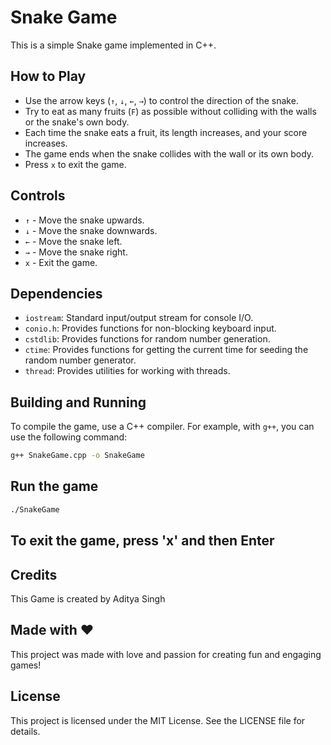 # Snake Game

This is a simple Snake game implemented in C++.

## How to Play

- Use the arrow keys (`↑`, `↓`, `←`, `→`) to control the direction of the snake.
- Try to eat as many fruits (`F`) as possible without colliding with the walls or the snake's own body.
- Each time the snake eats a fruit, its length increases, and your score increases.
- The game ends when the snake collides with the wall or its own body.
- Press `x` to exit the game.

## Controls

- `↑` - Move the snake upwards.
- `↓` - Move the snake downwards.
- `←` - Move the snake left.
- `→` - Move the snake right.
- `x` - Exit the game.

## Dependencies

- `iostream`: Standard input/output stream for console I/O.
- `conio.h`: Provides functions for non-blocking keyboard input.
- `cstdlib`: Provides functions for random number generation.
- `ctime`: Provides functions for getting the current time for seeding the random number generator.
- `thread`: Provides utilities for working with threads.

## Building and Running

To compile the game, use a C++ compiler. For example, with `g++`, you can use the following command:

```bash
g++ SnakeGame.cpp -o SnakeGame
```

## Run the game
```bash
./SnakeGame
```
## To exit the game, press 'x' and then Enter
## Credits

This Game is created by Aditya Singh

## Made with ❤️

This project was made with love and passion for creating fun and engaging games!

## License
This project is licensed under the MIT License. See the LICENSE file for details.



